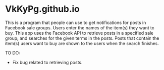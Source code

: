 # VkKyPg.github.io
This is a program that people can use to get notifications for posts in Facebook sale groups.
Users enter the names of the item(s) they want to buy. This app uses the Facebook API to retrieve posts in a specified sale group, and searches 
for the given terms in the posts. Posts that contain the item(s) users want to buy are shown to the users when the search finishes.

TO DO:
- Fix bug related to retrieving posts.
